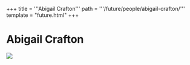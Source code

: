+++
title = '''Abigail Crafton'''
path = '''/future/people/abigail-crafton/'''
template = "future.html"
+++

<h1>Abigail Crafton</h1>

<img class="speaker-photo" src="https://custom.cvent.com/C3A4539B19F74ABCB6FCE437F6BC0A74/files/event/910aaf2914d44586a56fbd0b3b2c31c0/d1881a4a87e54dbbb2f7db8c3fe0df8d.jpg">

